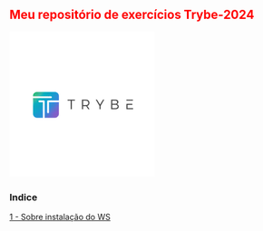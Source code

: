  <html>
 <h2 style="Color:red">Meu repositório de exercícios Trybe-2024</h2> 
 <img src="Importante/img/lg.webp" alt="logo" text-align="center" style="text-align:center">
 
### Indice ###  
  [1 - Sobre instalação do WS](https://github.com/Fas-DevNaWeb/Trybe-exercicios/blob/main/Importante/configuracao-WSL.js "1 - Sobre instalação do WSL")
</html>
